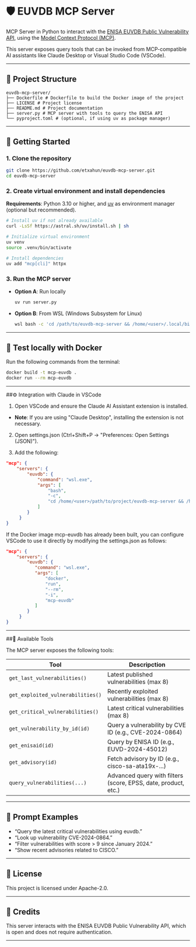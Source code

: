 # 🛡️ EUVDB MCP Server

MCP Server in Python to interact with the [ENISA EUVDB Public Vulnerability API](https://euvd.enisa.europa.eu/), using the [Model Context Protocol (MCP)](https://modelcontextprotocol.io/).

This server exposes query tools that can be invoked from MCP-compatible AI assistants like Claude Desktop or Visual Studio Code (VSCode).

---

## 📁 Project Structure

```
euvdb-mcp-server/
├── Dockerfile # Dockerfile to build the Docker image of the project
├── LICENSE # Project license
├── README.md # Project documentation
├── server.py # MCP server with tools to query the ENISA API
└── pyproject.toml # (optional, if using uv as package manager)
```

---

## 🚀 Getting Started

### 1. Clone the repository

```bash
git clone https://github.com/etxahun/euvdb-mcp-server.git
cd euvdb-mcp-server
```

### 2. Create virtual environment and install dependencies
**Requirements**: Python 3.10 or higher, and [uv](https://github.com/astral-sh/uv) as environment manager (optional but recommended).

```bash
# Install uv if not already available
curl -LsSf https://astral.sh/uv/install.sh | sh

# Initialize virtual environment
uv venv
source .venv/bin/activate

# Install dependencies
uv add "mcp[cli]" httpx
```

### 3. Run the MCP server
* **Option A**: Run locally
  ```bash
  uv run server.py
  ```

* **Option B**: From WSL (Windows Subsystem for Linux)
  ```bash
  wsl bash -c 'cd /path/to/euvdb-mcp-server && /home/<user>/.local/bin/uv run server.py'
  ```

---

## 🧪 Test locally with Docker

Run the following commands from the terminal:

```bash
docker build -t mcp-euvdb .
docker run --rm mcp-euvdb
```

---

##⚙️ Integration with Claude in VSCode

1. Open VSCode and ensure the Claude AI Assistant extension is installed.

* **Note**: If you are using "Claude Desktop", installing the extension is not necessary.

2. Open settings.json (Ctrl+Shift+P → "Preferences: Open Settings (JSON)").

3. Add the following:

```json
"mcp": {
    "servers": {
        "euvdb": {
            "command": "wsl.exe",
            "args": [
                "bash",
                "-c",
                "cd /home/<user>/path/to/project/euvdb-mcp-server && /home/<user>/.local/bin/uv run server.py"
            ]
        }
     }
}
```

If the Docker image mcp-euvdb has already been built, you can configure VSCode to use it directly by modifying the settings.json as follows:

```json
"mcp": {
    "servers": {
        "euvdb": {
           "command": "wsl.exe",
           "args": [
               "docker",
               "run",
               "--rm",
               "-i",
               "mcp-euvdb"
           ]
        }
     }
}
```

---

##🧪 Available Tools

The MCP server exposes the following tools:

| Tool                             | Descripction                                                                 |
|----------------------------------|-----------------------------------------------------------------------------|
| `get_last_vulnerabilities()`     | Latest published vulnerabilities (max 8)                                 
| `get_exploited_vulnerabilities()`| Recently exploited vulnerabilities (max 8)                          |
| `get_critical_vulnerabilities()` | Latest critical vulnerabilities (max 8)                            |
| `get_vulnerability_by_id(id)`    | Query a vulnerability by CVE ID (e.g., CVE-2024-0864)              |
| `get_enisaid(id)`                | Query by ENISA ID (e.g., EUVD-2024-45012)                              |
| `get_advisory(id)`               | Fetch advisory by ID (e.g., cisco-sa-ata19x-...)                     |
| `query_vulnerabilities(...)`     | Advanced query with filters (score, EPSS, date, product, etc.)     |

---

## 💬 Prompt Examples

* “Query the latest critical vulnerabilities using euvdb.”
* “Look up vulnerability CVE-2024-0864.”
* “Filter vulnerabilities with score > 9 since January 2024.”
* “Show recent advisories related to CISCO.”

---

## 📄 License

This project is licensed under Apache-2.0.

--- 

## 🤝 Credits

This server interacts with the ENISA EUVDB Public Vulnerability API, which is open and does not require authentication.

---
